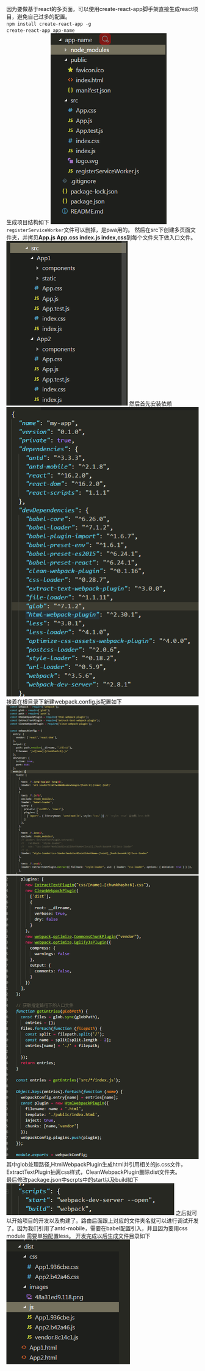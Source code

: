 因为要做基于react的多页面，可以使用create-react-app脚手架直接生成react项目，避免自己过多的配置。  
`npm install create-react-app -g`       
`create-react-app app-name`  
生成项目结构如下
![Image text](https://github.com/GODhandsome/react-MPA/blob/master/img-folder/1.png)
`registerServiceWorker`文件可以删掉，是pwa用的。
然后在src下创建多页面文件夹，并拷贝**App.js App.css index.js index,css**到每个文件夹下做入口文件。
![Image text](https://github.com/GODhandsome/react-MPA/blob/master/img-folder/2.png)
然后首先安装依赖
![Image text](https://github.com/GODhandsome/react-MPA/blob/master/img-folder/3.png)
接着在根目录下新建webpack.config.js配置如下
![Image text](https://github.com/GODhandsome/react-MPA/blob/master/img-folder/4.png)
![Image text](https://github.com/GODhandsome/react-MPA/blob/master/img-folder/5.png) 
其中glob处理路径,HtmlWebpackPlugin生成html并引用相关的js.css文件，ExtractTextPlugin抽离css样式，CleanWebpackPlugin删除dist文件夹。        
最后修改package.json中scrpts中的start以及build如下
![Image text](https://github.com/GODhandsome/react-MPA/blob/master/img-folder/6.png)
之后就可以开始项目的开发以及构建了。路由后面跟上对应的文件夹名就可以进行调试开发了。因为我们引用了antd-mobile，需要在babel配置引入，并且因为要用css module 需要单独配置less。
开发完成以后生成文件目录如下
![Image text](https://github.com/GODhandsome/react-MPA/blob/master/img-folder/7.png)
